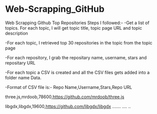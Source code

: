# Web-Scrapping_GitHub
Web Scrapping Github Top Repositories
Steps I followed:-
-Get a list of topics. For each topic, I will get topic title, topic page URL and topic description

-For each topic, I retrieved top 30 repositories in the topic from the topic page

-For each repository, I grab the repositary name, username, stars and repositary URL

-For each topic a CSV is created and all the CSV files gets added into a folder name Data.

-Format of CSV file is:-
Repo Name,Username,Stars,Repo URL

three.js,mrdoob,78600,https://github.com/mrdoob/three.js

libgdx,libgdx,19600,https://github.com/libgdx/libgdx
.......
....
..
